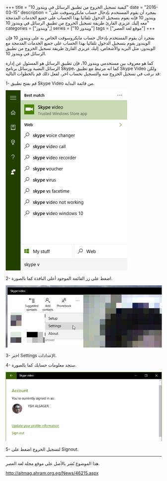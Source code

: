 +++
title = "كيفية تسجيل الخروج من تطبيق الرسائل في ويندوز 10"
date = "2016-03-15"
description = "بمجرد أن يقوم المستخدم بإدخال حساب مايكروسوفت على ويندوز 10 فإنه يقوم بتسجيل الدخول تلقائيا بهذا الحساب على جميع الخدمات المدمجة معه إليك عزيزي القارئ طريقة تسجيل الخروج من تطبيق الرسائل في ويندوز 10"
categories = ["ويندوز",]
series = ["ويندوز 10"]
tags = ["موقع لغة العصر"]
+++

بمجرد أن يقوم المستخدم بإدخال حساب مايكروسوفت الخاص به على ويندوز 10 فإن الويندوز يقوم بتسجيل الدخول تلقائيا بهذا الحساب على جميع الخدمات المدمجة مع الويندوز، مثل البريد والأشخاص، إليك عزيزي القارئ طريقة تسجيل الخروج من تطبيق الرسائل في ويندوز 10.

كما هو معروف بين مستخدمي ويندوز 10، فإن تطبيق الرسائل هو المسئول عن إدارة الرسائل النصية ورسائل برنامج Skype، كما انه مرتبط مع تطبيق Skype Video ولكن قد نرغب في تسجيل الخروج منه والتسجيل بحساب اخر، لفعل ذلك قم بالخطوات التالية:

1- قم بفتح تطبيق Skype Video من قائمة البداية.

![1](images/2016-635936398214314961-431.png)

2- اضغط على زر القائمة الموجود أعلى النافذة كما بالصورة.

![2](images/2016-635936398322891657-289.jpg)

3- اختر Settings الإعدادات.

4- ستجد معلومات حسابك كما بالصورة.

![3](images/2016-635936398396056126-605.png)

5- لتسجيل الخروج اضغط على Signout.

---
هذا الموضوع نٌشر باﻷصل على موقع مجلة لغة العصر.

http://aitmag.ahram.org.eg/News/46215.aspx